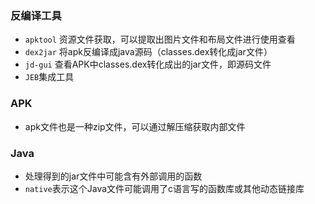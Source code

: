 ### 反编译工具
* `apktool` 资源文件获取，可以提取出图片文件和布局文件进行使用查看  
* `dex2jar` 将apk反编译成java源码（classes.dex转化成jar文件）
* `jd-gui` 查看APK中classes.dex转化成出的jar文件，即源码文件
* `JEB`集成工具

### APK
* apk文件也是一种zip文件，可以通过解压缩获取内部文件

### Java
* 处理得到的jar文件中可能含有外部调用的函数
* `native`表示这个Java文件可能调用了c语言写的函数库或其他动态链接库